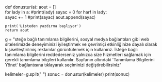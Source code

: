 def donustur(a):
    aout = []  
    for lady in a:
        #print(lady)
        sayac = 0
        for harf in lady:   
            sayac += 1
        #print(sayac)
        aout.append(sayac)
    
    print('Listeden yazdırma başlıyor')
    return aout  




g = "steğe bağlı tanımlama bilgilerini, sosyal medya bağlantıları gibi web sitelerimizde deneyiminizi iyileştirmek ve çevrimiçi etkinliğinize dayalı olarak kişiselleştirilmiş reklamlar görüntülemek için kullanırız. İsteğe bağlı tanımlama bilgilerini reddederseniz yalnızca size hizmetleri sağlamak için gerekli tanımlama bilgileri kullanılır. Sayfanın altındaki 'Tanımlama Bilgilerini Yönet' bağlantısına tıklayarak seçiminizi değiştirebilirsiniz"

kelimeler=g.split(" ")
sonuc = donustur(kelimeler)
print(sonuc)
